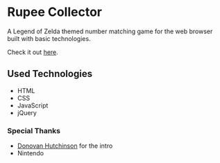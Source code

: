 # Rupee Collector

A Legend of Zelda themed number matching game for the web browser built with basic technologies.

Check it out [here](https://nbernabe09.github.io/Rupee-Collector).

## Used Technologies
- HTML
- CSS
- JavaScript
- jQuery

### Special Thanks
- [Donovan Hutchinson](https://codepen.io/donovanh/) for the intro
- Nintendo
